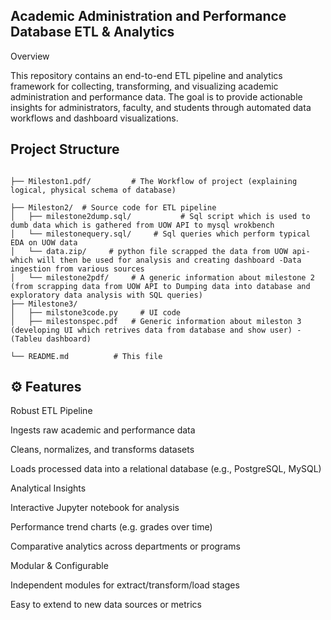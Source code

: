 ## Academic Administration and Performance Database ETL & Analytics

Overview

This repository contains an end-to-end ETL pipeline and analytics framework for collecting, transforming, and visualizing academic administration and performance data. The goal is to provide actionable insights for administrators, faculty, and students through automated data workflows and dashboard visualizations.


## Project Structure
```

├── Mileston1.pdf/         # The Workflow of project (explaining logical, physical schema of database) 

├── Mileston2/  # Source code for ETL pipeline
│   ├── milestone2dump.sql/           # Sql script which is used to dumb data which is gathered from UOW API to mysql wrokbench
│   └── milestonequery.sql/     # Sql queries which perform typical EDA on UOW data
│   └── data.zip/     # python file scrapped the data from UOW api- which will then be used for analysis and creating dashboard -Data ingestion from various sources
│   └── milestone2pdf/     # A generic information about milestone 2 (from scrapping data from UOW API to Dumping data into database and exploratory data analysis with SQL queries)
├── Milestone3/               
│   ├── milstone3code.py     # UI code 
│   ├── milestonspec.pdf   # Generic information about mileston 3 (developing UI which retrives data from database and show user) - (Tableu dashboard)

└── README.md          # This file
```

## ⚙️ Features
Robust ETL Pipeline

Ingests raw academic and performance data

Cleans, normalizes, and transforms datasets

Loads processed data into a relational database (e.g., PostgreSQL, MySQL)

Analytical Insights

Interactive Jupyter notebook for analysis

Performance trend charts (e.g. grades over time)

Comparative analytics across departments or programs

Modular & Configurable

Independent modules for extract/transform/load stages

Easy to extend to new data sources or metrics
